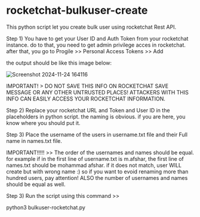# rocketchat-bulkuser-create
This python script let you create bulk user using rocketchat Rest API.


Step 1)  You have to get your User ID and Auth Token from your rocketchat instance. do to that, you need to get admin privilege acces in rocketchat. 
after that, you go to Progile >> Personal Access Tokens >> Add 

the output should be like this image below:

![Screenshot 2024-11-24 164116](https://github.com/user-attachments/assets/e028aafa-b1c7-486c-811e-ee7fb3081c47)

IMPORTANT! > DO NOT SAVE THIS INFO ON ROCKETCHAT SAVE MESSAGE OR ANY OTHER UNTRUSTED PLACES! ATTACKERS WITH THIS INFO CAN EASILY ACCESS YOUR ROCKETCHAT INFORMATION. 


Step 2) Replace your rocketchat URL and Token and User ID in the placeholders in python script. the naming is obvious. if you are here, you know where you should put it.

Step 3) Place the username of the users in username.txt file and their Full name in names.txt file. 

IMPORTANT!!!!! >> The order of the usernames and names should be equal. for example if in the first line of username.txt is m.afshar, the first line of names.txt should be mohammad afshar. if it does not match, user WILL create but with wrong name :)
so if you want to evoid renaming more than hundred users, pay attention!
ALSO the number of usernames and names should be equal as well. 

Step 3) Run the script using this command >> 

python3 bulkuser-rocketchat.py
